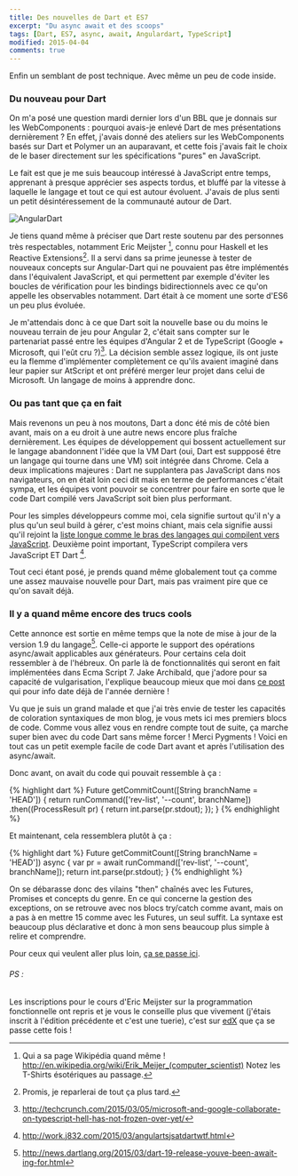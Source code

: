 ```yaml
---
title: Des nouvelles de Dart et ES7
excerpt: "Du async await et des scoops"
tags: [Dart, ES7, async, await, Angulardart, TypeScript]
modified: 2015-04-04
comments: true
---
```


Enfin un semblant de post technique. Avec même un peu de code inside.

### Du nouveau pour Dart

On m'a posé une question mardi dernier lors d'un BBL que je donnais sur les WebComponents : pourquoi avais-je enlevé Dart de mes présentations dernièrement ? En effet, j'avais donné des ateliers sur les WebComponents basés sur Dart et Polymer un an auparavant, et cette fois j'avais fait le choix de le baser directement sur les spécifications "pures" en JavaScript.

Le fait est que je me suis beaucoup intéressé à JavaScript entre temps, apprenant à presque apprécier ses aspects tordus, et bluffé par la vitesse à laquelle le langage et tout ce qui est autour évoluent. J'avais de plus senti un petit désintéressement de la communauté autour de Dart.

![AngularDart]({{site.url}}/images/angulardart.png)

Je tiens quand même à préciser que Dart reste soutenu par des personnes très respectables, notamment Eric Meijster [^1], connu pour Haskell et les Reactive Extensions[^2]. Il a servi dans sa prime jeunesse à tester de nouveaux concepts sur Angular-Dart qui ne pouvaient pas être implémentés dans l'équivalent JavaScript, et qui permettent par exemple d'éviter les boucles de vérification pour les bindings bidirectionnels avec ce qu'on appelle les observables notamment. Dart était à ce moment une sorte d'ES6 un peu plus évoluée.

[^1]: Qui a sa page Wikipédia quand même ! <http://en.wikipedia.org/wiki/Erik_Meijer_(computer_scientist)> Notez les T-Shirts ésotériques au passage.
[^2]: Promis, je reparlerai de tout ça plus tard.

Je m'attendais donc à ce que Dart soit la nouvelle base ou du moins le nouveau terrain de jeu pour Angular 2, c'était sans compter sur le partenariat passé entre les équipes d'Angular 2 et de TypeScript (Google + Microsoft, qui l'eût cru ?)[^3]. La décision semble assez logique, ils ont juste eu la flemme d'implémenter complètement ce qu'ils avaient imaginé dans leur papier sur AtScript et ont préféré merger leur projet dans celui de Microsoft. Un langage de moins à apprendre donc.

[^3]: <http://techcrunch.com/2015/03/05/microsoft-and-google-collaborate-on-typescript-hell-has-not-frozen-over-yet/>

### Ou pas tant que ça en fait

Mais revenons un peu à nos moutons, Dart a donc été mis de côté bien avant, mais on a eu droit à une autre news encore plus fraîche dernièrement. Les équipes de développement qui bossent actuellement sur le langage abandonnent l'idée que la VM Dart (oui, Dart est suppposé être un langage qui tourne dans une VM) soit intégrée dans Chrome. Cela a deux implications majeures : Dart ne supplantera pas JavaScript dans nos navigateurs, on en était loin ceci dit mais en terme de performances c'était sympa, et les équipes vont pouvoir se concentrer pour faire en sorte que le code Dart compilé vers JavaScript soit bien plus performant.

Pour les simples développeurs comme moi, cela signifie surtout qu'il n'y a plus qu'un seul build à gérer, c'est moins chiant, mais cela signifie aussi qu'il rejoint la [liste longue comme le bras des langages qui compilent vers JavaScript](https://github.com/jashkenas/coffeescript/wiki/List-of-languages-that-compile-to-JS). Deuxième point important, TypeScript compilera vers JavaScript ET Dart [^4].

[^4]: <http://work.j832.com/2015/03/angulartsjsatdartwtf.html>

Tout ceci étant posé, je prends quand même globalement tout ça comme une assez mauvaise nouvelle pour Dart, mais pas vraiment pire que ce qu'on savait déjà.

### Il y a quand même encore des trucs cools

Cette annonce est sortie en même temps que la note de mise à jour de la version 1.9 du langage[^5]. Celle-ci apporte le support des opérations async/await applicables aux générateurs. Pour certains cela doit ressembler à de l'hébreux. On parle là de fonctionnalités qui seront en fait implémentées dans Ecma Script 7. Jake Archibald, que j'adore pour sa capacité de vulgarisation, l'explique beaucoup mieux que moi dans [ce post](http://jakearchibald.com/2014/es7-async-functions/) qui pour info date déjà de l'année dernière !

[^5]: <http://news.dartlang.org/2015/03/dart-19-release-youve-been-await-ing-for.html>

Vu que je suis un grand malade et que j'ai très envie de tester les capacités de coloration syntaxiques de mon blog, je vous mets ici mes premiers blocs de code. Comme vous allez vous en rendre compte tout de suite, ça marche super bien avec du code Dart sans même forcer ! Merci Pygments ! Voici en tout cas un petit exemple facile de code Dart avant et après l'utilisation des async/await.

Donc avant, on avait du code qui pouvait ressemble à ça :

{% highlight dart %}
Future<int> getCommitCount([String branchName = 'HEAD']) {
	return runCommand(['rev-list', '--count', branchName])
	    .then((ProcessResult pr) {
			return int.parse(pr.stdout);
    	});
}
{% endhighlight %}

Et maintenant, cela ressemblera plutôt à ça :

{% highlight dart %}
Future<int> getCommitCount([String branchName = 'HEAD']) async {
	var pr = await runCommand(['rev-list', '--count', branchName]);
	return int.parse(pr.stdout);
}
{% endhighlight %}

On se débarasse donc des vilains "then" chaînés avec les Futures, Promises et concepts du genre.
En ce qui concerne la gestion des exceptions, on se retrouve avec nos blocs try/catch comme avant, mais on a pas à en mettre 15 comme avec les Futures, un seul suffit. La syntaxe est beaucoup plus déclarative et donc à mon sens beaucoup plus simple à relire et comprendre.

Pour ceux qui veulent aller plus loin, [ça se passe ici](https://www.dartlang.org/articles/beyond-async/).

###### PS :

Les inscriptions pour le cours d'Eric Meijster sur la programmation fonctionnelle ont repris et je vous le conseille plus que vivement (j'étais inscrit à l'édition précédente et c'est une tuerie), c'est sur [edX](https://www.edx.org/course/introduction-functional-programming-delftx-fp101x-0) que ça se passe cette fois !